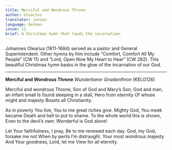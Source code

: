 ```yaml
---
title: Merciful and Wondrous Throne
author: olearius
translator: jensen
language: German
issue: 11
brief: A Christmas hymn that lauds the incarnation.
---
```


Johannes Olearius (1611-1684) served as a pastor and General Superintendent. Other hymns by him include “Comfort, Comfort All My People” (CW 11) and “Lord, Open Now My Heart to Hear” (CW 282). This beautiful Christmas hymn basks in the glow of the incarnation of our God.

---

<strong>Merciful and Wondrous Throne</strong>
<em>Wunderbarer Gnadenthron</em> (KELG126)

Merciful and wondrous Throne,
Son of God and Mary’s Son,
God and man, an infant small
Is found sleeping in a stall,
Hero from eternity
Of whose might and majesty
Boasts all Christianity.

As in poverty You live,
You to me great riches give.
Mighty God, You meek became
Death and hell to put to shame.
To the whole world this is shown,
Even to the devil’s own:
Wonderful is God alone!

Let Your faithfulness, I pray,
Be to me renewed each day.
God, my God, forsake me not
When by perils I’m distraught.
Your most wondrous majesty
And Your goodness, Lord, let me
View for all eternity.